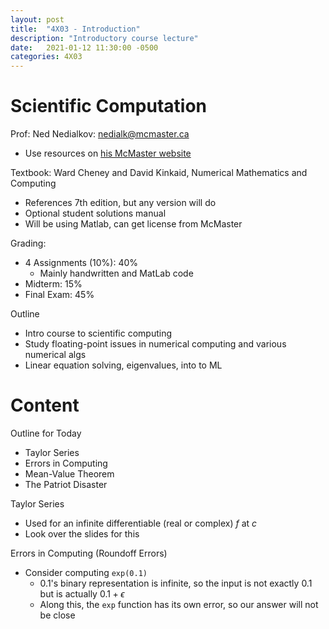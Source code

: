 ```yaml
---
layout: post
title:  "4X03 - Introduction"
description: "Introductory course lecture"
date:   2021-01-12 11:30:00 -0500
categories: 4X03
---
```


Scientific Computation
===

Prof: Ned Nedialkov: nedialk@mcmaster.ca
- Use resources on [his McMaster website](http://www.cas.mcmaster.ca/~nedialk/)

Textbook: Ward Cheney and David Kinkaid, Numerical Mathematics and Computing
- References 7th edition, but any version will do
- Optional student solutions manual 
- Will be using Matlab, can get license from McMaster

Grading:
- 4 Assignments (10%): 40%
    - Mainly handwritten and MatLab code
- Midterm: 15%
- Final Exam: 45%

Outline
- Intro course to scientific computing
- Study floating-point issues in numerical computing and various numerical algs
- Linear equation solving, eigenvalues, into to ML

Content
===

Outline for Today
- Taylor Series
- Errors in Computing
- Mean-Value Theorem
- The Patriot Disaster

Taylor Series
- Used for an infinite differentiable (real or complex) $f$ at $c$
- Look over the slides for this

Errors in Computing (Roundoff Errors)
- Consider computing `exp(0.1)`
    - 0.1's binary representation is infinite, so the input is not exactly 0.1 but is actually $0.1 + \epsilon$
    - Along this, the `exp` function has its own error, so our answer will not be close

